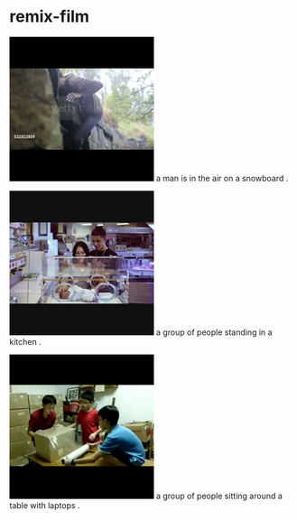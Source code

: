 # remix-film
![alt text](https://github.com/reymbarcelo/deep-remix/blob/master/sample-gifs/1.gif)
a man is in the air on a snowboard .

![alt text](https://github.com/reymbarcelo/deep-remix/blob/master/sample-gifs/2.gif)
a group of people standing in a kitchen .

![alt text](https://github.com/reymbarcelo/deep-remix/blob/master/sample-gifs/3.gif)
a group of people sitting around a table with laptops .
